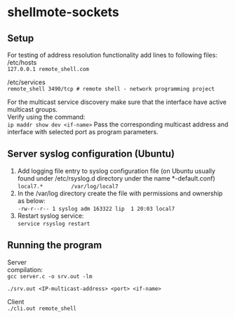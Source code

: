 # shellmote-sockets

## Setup
For testing of address resolution functionality add lines to following files:  
/etc/hosts  
```127.0.0.1 remote_shell.com```  


/etc/services  
```remote_shell	3490/tcp # remote shell - network programming project```  

For the multicast service discovery make sure that the interface have active multicast groups.  
Verify using the command:  
```ip maddr show dev <if-name>```
Pass the corresponding multicast address and interface with selected port as program parameters.  

## Server syslog configuration (Ubuntu)  
1. Add logging file entry to syslog configuration file (on Ubuntu usually found under /etc/rsyslog.d directory under the name *-default.conf)  
    ```local7.*			/var/log/local7```  
2. In the /var/log directory create the file with permissions and ownership as below:  
    ```-rw-r--r-- 1 syslog adm 163322 lip  1 20:03 local7```  
3. Restart syslog service:  
    ```service rsyslog restart```  


## Running the program
Server  
compilation:  
```gcc server.c -o srv.out -lm```
  
```./srv.out <IP-multicast-address> <port> <if-name>```  

Client  
```./cli.out remote_shell```  